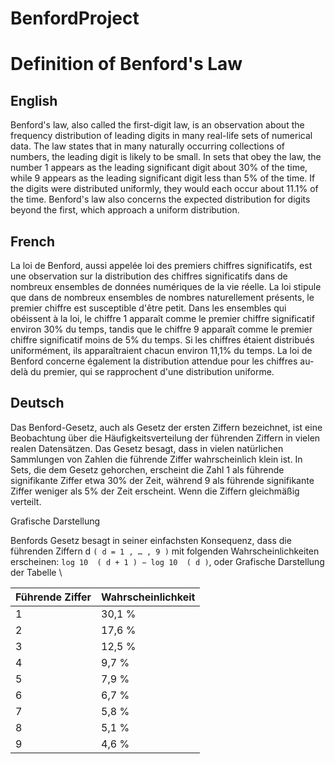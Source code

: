 # BenfordProject

# Definition of Benford's Law
## English
Benford's law, also called the first-digit law, is an observation about the frequency distribution of leading digits in many real-life sets of numerical data. The law states that in many naturally occurring collections of numbers, the leading digit is likely to be small. In sets that obey the law, the number 1 appears as the leading significant digit about 30% of the time, while 9 appears as the leading significant digit less than 5% of the time. If the digits were distributed uniformly, they would each occur about 11.1% of the time. Benford's law also concerns the expected distribution for digits beyond the first, which approach a uniform distribution.

## French
La loi de Benford, aussi appelée loi des premiers chiffres significatifs, est une observation sur la distribution des chiffres significatifs dans de nombreux ensembles de données numériques de la vie réelle. La loi stipule que dans de nombreux ensembles de nombres naturellement présents, le premier chiffre est susceptible d'être petit. Dans les ensembles qui obéissent à la loi, le chiffre 1 apparaît comme le premier chiffre significatif environ 30% du temps, tandis que le chiffre 9 apparaît comme le premier chiffre significatif moins de 5% du temps. Si les chiffres étaient distribués uniformément, ils apparaîtraient chacun environ 11,1% du temps. La loi de Benford concerne également la distribution attendue pour les chiffres au-delà du premier, qui se rapprochent d'une distribution uniforme.

## Deutsch
Das Benford-Gesetz, auch als Gesetz der ersten Ziffern bezeichnet, ist eine Beobachtung über die Häufigkeitsverteilung der führenden Ziffern in vielen realen Datensätzen. Das Gesetz besagt, dass in vielen natürlichen Sammlungen von Zahlen die führende Ziffer wahrscheinlich klein ist. In Sets, die dem Gesetz gehorchen, erscheint die Zahl 1 als führende signifikante Ziffer etwa 30% der Zeit, während 9 als führende signifikante Ziffer weniger als 5% der Zeit erscheint. Wenn die Ziffern gleichmäßig verteilt.

Grafische Darstellung

Benfords Gesetz besagt in seiner einfachsten Konsequenz, dass die führenden Ziffern d ```( d = 1 , … , 9 )``` mit folgenden Wahrscheinlichkeiten erscheinen: ```log 10 ⁡ ( d + 1 ) − log 10 ⁡ ( d )```, oder
Grafische Darstellung der Tabelle \

| Führende Ziffer | Wahrscheinlichkeit |
|-----------------|--------------------|
| 1               | 	30,1 %            |
| 2               | 	17,6 %            |
| 3               | 	12,5 %            |
| 4               | 	9,7 %             |
| 5               | 	7,9 %             |
| 6               | 	6,7 %             |
| 7               | 	5,8 %             |
| 8               | 	5,1 %             |
| 9               | 	4,6 %             |
